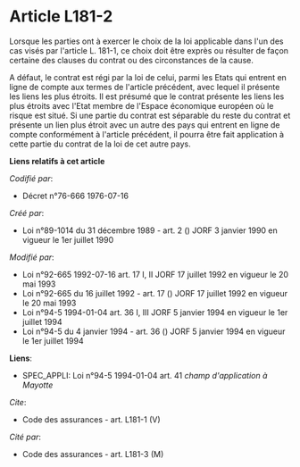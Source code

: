 # Article L181-2

Lorsque les parties ont à exercer le choix de la loi applicable dans l'un des cas visés par l'article L. 181-1, ce choix doit
être exprès ou résulter de façon certaine des clauses du contrat ou des circonstances de la cause. 

A défaut, le contrat est régi par la loi de celui, parmi les Etats qui entrent en ligne de compte aux termes de l'article
précédent, avec lequel il présente les liens les plus étroits. Il est présumé que le contrat présente les liens les plus
étroits avec l'Etat membre de l'Espace économique européen où le risque est situé. Si une partie du contrat est séparable du
reste du contrat et présente un lien plus étroit avec un autre des pays qui entrent en ligne de compte conformément à
l'article précédent, il pourra être fait application à cette partie du contrat de la loi de cet autre pays.

**Liens relatifs à cet article**

_Codifié par_:

  - Décret n°76-666 1976-07-16

_Créé par_:

  - Loi n°89-1014 du 31 décembre 1989 - art. 2 () JORF 3 janvier 1990 en vigueur le 1er juillet 1990

_Modifié par_:

  - Loi n°92-665 1992-07-16 art. 17 I, II JORF 17 juillet 1992 en vigueur le 20 mai 1993
  - Loi n°92-665 du 16 juillet 1992 - art. 17 () JORF 17 juillet 1992 en vigueur le 20 mai 1993
  - Loi n°94-5 1994-01-04 art. 36 I, III JORF 5 janvier 1994 en vigueur le 1er juillet 1994
  - Loi n°94-5 du 4 janvier 1994 - art. 36 () JORF 5 janvier 1994 en vigueur le 1er juillet 1994

**Liens**:

  - SPEC_APPLI: Loi n°94-5 1994-01-04 art. 41 *champ d'application à Mayotte*

_Cite_:

  - Code des assurances - art. L181-1 (V)

_Cité par_:

  - Code des assurances - art. L181-3 (M)
